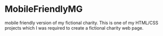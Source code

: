 # MobileFriendlyMG
mobile friendly version of my fictional charity.
This is one of my HTML/CSS projects which I was required to create a fictional charity web page.
